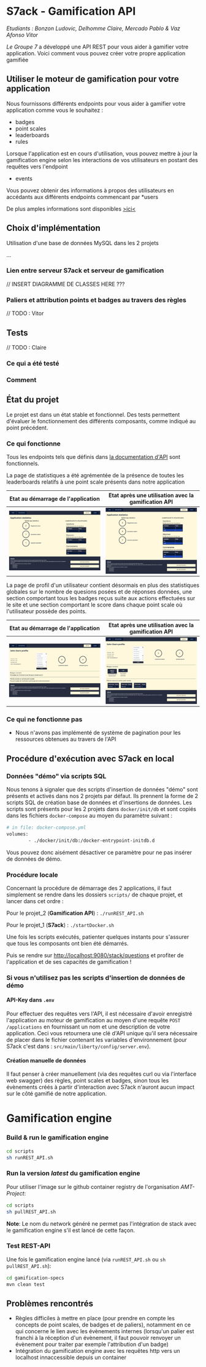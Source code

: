 # S7ack - Gamification API

*Etudiants : Bonzon Ludovic, Delhomme Claire, Mercado Pablo & Vaz Afonso Vitor*

*Le Groupe 7* a développé une API REST pour vous aider à gamifier votre application. Voici comment vous pouvez créer
votre propre application gamifiée

## Utiliser le moteur de gamification pour votre application

Nous fournissons différents endpoints pour vous aider à gamifier votre application comme vous le souhaitez :

* badges
* point scales
* leaderboards
* rules

Lorsque l'application est en cours d'utilisation, vous pouvez mettre à jour la gamification engine selon les
interactions de vos utilisateurs en postant des requêtes vers l'endpoint

* events

Vous pouvez obtenir des informations à propos des utilisateurs en accédants aux différents endpoints commencant par
*users

De plus amples informations sont disponibles [>ici<](http://localhost:8080/v3/api-docs)

## Choix d'implémentation

Utilisation d'une base de données MySQL dans les 2 projets

...

### Lien entre serveur S7ack et serveur de gamification

// INSERT DIAGRAMME DE CLASSES HERE ???

### Paliers et attribution points et badges au travers des règles

// TODO : Vitor

## Tests

// TODO : Claire

### Ce qui a été testé

### Comment

## État du projet

Le projet est dans un état stable et fonctionnel. Des tests permettent d'évaluer le fonctionnement des différents
composants, comme indiqué au point précédent.

### Ce qui fonctionne

Tous les endpoints tels que définis dans [la documentation d'API](http://localhost:8080/v3/api-docs) sont fonctionnels.

La page de statistiques a été agrémentée de la présence de toutes les leaderboards relatifs à une point scale présents
dans notre application

|Etat au démarrage de l'application|Etat après une utilisation avec la gamification API|
|---|---|
|![Statistiques demo](images/statsDemo.png)|![Statistiques rempli](images/statsActivity.png)|

La page de profil d'un utilisateur contient désormais en plus des statistiques globales sur le nombre de quesions posées
et de réponses données, une section comportant tous les badges reçus suite aux actions effectuées sur le site et une
section comportant le score dans chaque point scale où l'utilisateur possède des points.

|Etat au démarrage de l'application|Etat après une utilisation avec la gamification API   |
|---|---|
|![Profil vide](images/profileEmpty.png)|![Profil rempli](images/profileActivity.png)|

### Ce qui ne fonctionne pas

- Nous n'avons pas implémenté de système de pagination pour les ressources obtenues au travers de l'API

## Procédure d'exécution avec S7ack en local

### Données "démo" via scripts SQL

Nous tenons à signaler que des scripts d'insertion de données "démo" sont présents et activés dans nos 2 projets par
défaut. Ils prennent la forme de 2 scripts SQL de création base de données et d'insertions de données. Les scripts sont
présents pour les 2 projets dans `docker/init/db` et sont copiés dans les fichiers `docker-compose` au moyen du
paramètre suivant :

```dockerfile
# in file: docker-compose.yml
volumes:
        - ./docker/init/db:/docker-entrypoint-initdb.d
```

Vous pouvez donc aisément désactiver ce paramètre pour ne pas insérer de données de démo.

### Procédure locale

Concernant la procédure de démarrage des 2 applications, il faut simplement se rendre dans les dossiers `scripts/` de
chaque projet, et lancer dans cet ordre :

Pour le projet_2 (**Gamification API**) : `./runREST_API.sh`

Pour le projet_1 (**S7ack**) : `./startDocker.sh`

Une fois les scripts exécutés, patienter quelques instants pour s'assurer que tous les composants ont bien été démarrés.

Puis se rendre sur [http://localhost:9080/stack/questions](http://localhost:9080/stack/questions) et profiter de
l'application et de ses capacités de gamification !

### Si vous n'utilisez pas les scripts d'insertion de données de démo

#### API-Key dans `.env`

Pour effectuer des requêtes vers l'API, il est nécessaire d'avoir enregistré l'application au moteur de gamification au
moyen d'une requête `POST /applications` en fournissant un nom et une description de votre application. Ceci vous
retournera une clé d'API unique qu'il sera nécessaire de placer dans le fichier contenant les variables
d'environnement (pour S7ack c'est dans : `src/main/liberty/config/server.env`).

#### Création manuelle de données

Il faut penser à créer manuellement (via des requêtes curl ou via l'interface web swagger) des règles, point scales et
badges, sinon tous les évènements créés à partir d'interaction avec S7ack n'auront aucun impact sur le côté gamifié de
notre application.

# Gamification engine

### Build & run le gamification engine

```bash
cd scripts
sh runREST_API.sh
```

### Run la version *latest* du gamification engine

Pour utiliser l'image sur le github container registry de l'organisation *AMT-Project*:

```bash
cd scripts
sh pullREST_API.sh
```
**Note**: Le nom du network généré ne permet pas l'intégration de stack avec le gamification engine s'il est lancé de cette façon.

### Test REST-API
Une fois le gamification engine lancé (via `runREST_API.sh` ou `sh pullREST_API.sh`):

```bash
cd gamification-specs
mvn clean test
```

## Problèmes rencontrés

- Règles difficiles à mettre en place (pour prendre en compte les concepts de point scales, de badges et de paliers),
  notamment en ce qui concerne le lien avec les évènements internes (lorsqu'un palier est franchi à la réception d'un
  évènement, il faut pouvoir renvoyer un évènement pour traiter par exemple l'attribution d'un badge)
- Intégration du gamification engine avec les requêtes http vers un localhost innaccessible depuis un container
